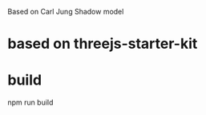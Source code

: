 
Based on Carl Jung Shadow model

based on threejs-starter-kit
===================

# build
npm run build